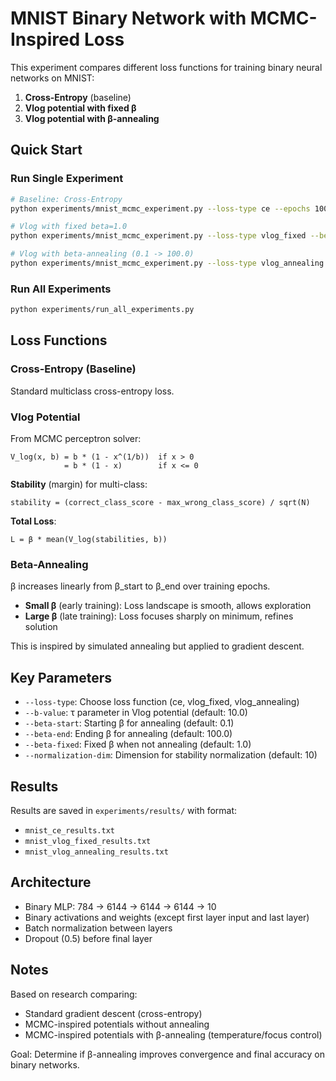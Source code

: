 # MNIST Binary Network with MCMC-Inspired Loss

This experiment compares different loss functions for training binary neural networks on MNIST:

1. **Cross-Entropy** (baseline)
2. **Vlog potential with fixed β** 
3. **Vlog potential with β-annealing**

## Quick Start

### Run Single Experiment

```bash
# Baseline: Cross-Entropy
python experiments/mnist_mcmc_experiment.py --loss-type ce --epochs 100

# Vlog with fixed beta=1.0
python experiments/mnist_mcmc_experiment.py --loss-type vlog_fixed --beta-fixed 1.0 --b-value 10.0 --epochs 100

# Vlog with beta-annealing (0.1 -> 100.0)
python experiments/mnist_mcmc_experiment.py --loss-type vlog_annealing --beta-start 0.1 --beta-end 100.0 --b-value 10.0 --epochs 100
```

### Run All Experiments

```bash
python experiments/run_all_experiments.py
```

## Loss Functions

### Cross-Entropy (Baseline)
Standard multiclass cross-entropy loss.

### Vlog Potential

From MCMC perceptron solver:

```
V_log(x, b) = b * (1 - x^(1/b))  if x > 0
            = b * (1 - x)        if x <= 0
```

**Stability** (margin) for multi-class:
```
stability = (correct_class_score - max_wrong_class_score) / sqrt(N)
```

**Total Loss**:
```
L = β * mean(V_log(stabilities, b))
```

### Beta-Annealing

β increases linearly from β_start to β_end over training epochs.
- **Small β** (early training): Loss landscape is smooth, allows exploration
- **Large β** (late training): Loss focuses sharply on minimum, refines solution

This is inspired by simulated annealing but applied to gradient descent.

## Key Parameters

- `--loss-type`: Choose loss function (ce, vlog_fixed, vlog_annealing)
- `--b-value`: τ parameter in Vlog potential (default: 10.0)
- `--beta-start`: Starting β for annealing (default: 0.1)
- `--beta-end`: Ending β for annealing (default: 100.0)
- `--beta-fixed`: Fixed β when not annealing (default: 1.0)
- `--normalization-dim`: Dimension for stability normalization (default: 10)

## Results

Results are saved in `experiments/results/` with format:
- `mnist_ce_results.txt`
- `mnist_vlog_fixed_results.txt`
- `mnist_vlog_annealing_results.txt`

## Architecture

- Binary MLP: 784 → 6144 → 6144 → 6144 → 10
- Binary activations and weights (except first layer input and last layer)
- Batch normalization between layers
- Dropout (0.5) before final layer

## Notes

Based on research comparing:
- Standard gradient descent (cross-entropy)
- MCMC-inspired potentials without annealing
- MCMC-inspired potentials with β-annealing (temperature/focus control)

Goal: Determine if β-annealing improves convergence and final accuracy on binary networks.

